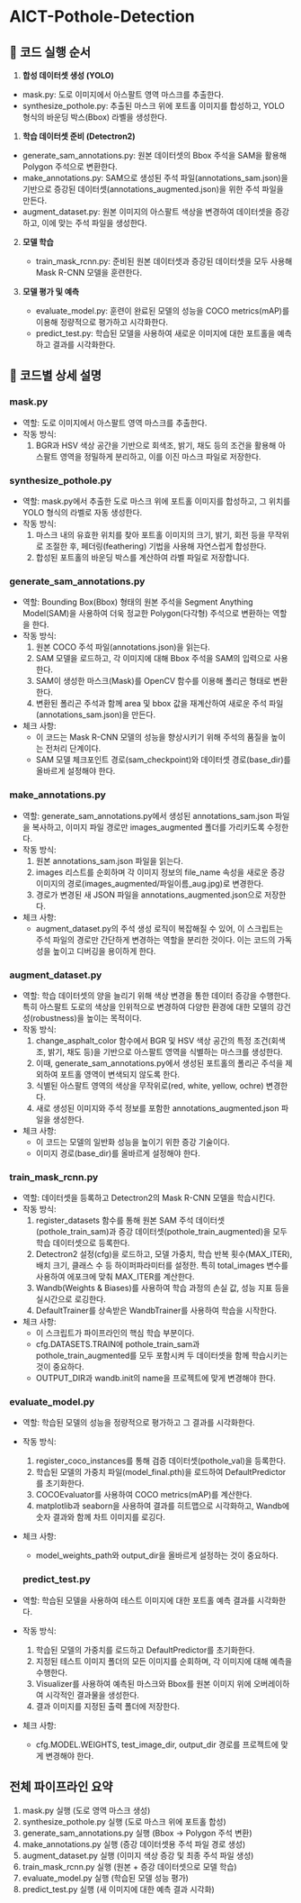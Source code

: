 # AICT-Pothole-Detection

## 📜 코드 실행 순서

1. **합성 데이터셋 생성 (YOLO)**
  - mask.py: 도로 이미지에서 아스팔트 영역 마스크를 추출한다.
  - synthesize_pothole.py: 추출된 마스크 위에 포트홀 이미지를 합성하고, YOLO 형식의 바운딩 박스(Bbox) 라벨을 생성한다.

1. **학습 데이터셋 준비 (Detectron2)**
  - generate_sam_annotations.py: 원본 데이터셋의 Bbox 주석을 SAM을 활용해 Polygon 주석으로 변환한다.
  - make_annotations.py: SAM으로 생성된 주석 파일(annotations_sam.json)을 기반으로 증강된 데이터셋(annotations_augmented.json)을 위한 주석 파일을 만든다.
  - augment_dataset.py: 원본 이미지의 아스팔트 색상을 변경하여 데이터셋을 증강하고, 이에 맞는 주석 파일을 생성한다.

2. **모델 학습**
   - train_mask_rcnn.py: 준비된 원본 데이터셋과 증강된 데이터셋을 모두 사용해 Mask R-CNN 모델을 훈련한다.

3. **모델 평가 및 예측**
   - evaluate_model.py: 훈련이 완료된 모델의 성능을 COCO metrics(mAP)를 이용해 정량적으로 평가하고 시각화한다.
   - predict_test.py: 학습된 모델을 사용하여 새로운 이미지에 대한 포트홀을 예측하고 결과를 시각화한다.

## 📝 코드별 상세 설명
### mask.py
- 역할: 도로 이미지에서 아스팔트 영역 마스크를 추출한다.
- 작동 방식:
    1. BGR과 HSV 색상 공간을 기반으로 회색조, 밝기, 채도 등의 조건을 활용해 아스팔트 영역을 정밀하게 분리하고, 이를 이진 마스크 파일로 저장한다.
 
### synthesize_pothole.py
- 역할: mask.py에서 추출한 도로 마스크 위에 포트홀 이미지를 합성하고, 그 위치를 YOLO 형식의 라벨로 자동 생성한다.
- 작동 방식:
    1. 마스크 내의 유효한 위치를 찾아 포트홀 이미지의 크기, 밝기, 회전 등을 무작위로 조절한 후, 페더링(feathering) 기법을 사용해 자연스럽게 합성한다.
    2. 합성된 포트홀의 바운딩 박스를 계산하여 라벨 파일로 저장합니다.

### generate_sam_annotations.py
- 역할: Bounding Box(Bbox) 형태의 원본 주석을 Segment Anything Model(SAM)을 사용하여 더욱 정교한 Polygon(다각형) 주석으로 변환하는 역할을 한다.
- 작동 방식:
    1. 원본 COCO 주석 파일(annotations.json)을 읽는다.
    2. SAM 모델을 로드하고, 각 이미지에 대해 Bbox 주석을 SAM의 입력으로 사용한다.
    3. SAM이 생성한 마스크(Mask)를 OpenCV 함수를 이용해 폴리곤 형태로 변환한다.
    4. 변환된 폴리곤 주석과 함께 area 및 bbox 값을 재계산하여 새로운 주석 파일(annotations_sam.json)을 만든다.
- 체크 사항:
    - 이 코드는 Mask R-CNN 모델의 성능을 향상시키기 위해 주석의 품질을 높이는 전처리 단계이다.
    - SAM 모델 체크포인트 경로(sam_checkpoint)와 데이터셋 경로(base_dir)를 올바르게 설정해야 한다.

### make_annotations.py
- 역할: generate_sam_annotations.py에서 생성된 annotations_sam.json 파일을 복사하고, 이미지 파일 경로만 images_augmented 폴더를 가리키도록 수정한다.
- 작동 방식:
    1. 원본 annotations_sam.json 파일을 읽는다.
    2. images 리스트를 순회하며 각 이미지 정보의 file_name 속성을 새로운 증강 이미지의 경로(images_augmented/파일이름_aug.jpg)로 변경한다.
    3. 경로가 변경된 새 JSON 파일을 annotations_augmented.json으로 저장한다.
- 체크 사항:
    - augment_dataset.py의 주석 생성 로직이 복잡해질 수 있어, 이 스크립트는 주석 파일의 경로만 간단하게 변경하는 역할을 분리한 것이다. 이는 코드의 가독성을 높이고 디버깅을 용이하게 한다.

### augment_dataset.py
- 역할: 학습 데이터셋의 양을 늘리기 위해 색상 변경을 통한 데이터 증강을 수행한다. 특히 아스팔트 도로의 색상을 인위적으로 변경하여 다양한 환경에 대한 모델의 강건성(robustness)을 높이는 목적이다.
- 작동 방식:
    1. change_asphalt_color 함수에서 BGR 및 HSV 색상 공간의 특정 조건(회색조, 밝기, 채도 등)을 기반으로 아스팔트 영역을 식별하는 마스크를 생성한다.
    2. 이때, generate_sam_annotations.py에서 생성된 포트홀의 폴리곤 주석을 제외하여 포트홀 영역이 변색되지 않도록 한다.
    3. 식별된 아스팔트 영역의 색상을 무작위로(red, white, yellow, ochre) 변경한다.
    4. 새로 생성된 이미지와 주석 정보를 포함한 annotations_augmented.json 파일을 생성한다.
- 체크 사항:
    - 이 코드는 모델의 일반화 성능을 높이기 위한 증강 기술이다.
    - 이미지 경로(base_dir)를 올바르게 설정해야 한다.

### train_mask_rcnn.py
- 역할: 데이터셋을 등록하고 Detectron2의 Mask R-CNN 모델을 학습시킨다.
- 작동 방식:
    1. register_datasets 함수를 통해 원본 SAM 주석 데이터셋(pothole_train_sam)과 증강 데이터셋(pothole_train_augmented)을 모두 학습 데이터셋으로 등록한다.
    2. Detectron2 설정(cfg)을 로드하고, 모델 가중치, 학습 반복 횟수(MAX_ITER), 배치 크기, 클래스 수 등 하이퍼파라미터를 설정한. 특히 total_images 변수를 사용하여 에포크에 맞춰 MAX_ITER를 계산한다.
    3. Wandb(Weights & Biases)를 사용하여 학습 과정의 손실 값, 성능 지표 등을 실시간으로 로깅한다.
    4. DefaultTrainer를 상속받은 WandbTrainer를 사용하여 학습을 시작한다.
- 체크 사항:
    - 이 스크립트가 파이프라인의 핵심 학습 부분이다.
    - cfg.DATASETS.TRAIN에 pothole_train_sam과 pothole_train_augmented를 모두 포함시켜 두 데이터셋을 함께 학습시키는 것이 중요하다.
    - OUTPUT_DIR과 wandb.init의 name을 프로젝트에 맞게 변경해야 한다.

### evaluate_model.py
- 역할: 학습된 모델의 성능을 정량적으로 평가하고 그 결과를 시각화한다.
- 작동 방식:
    1. register_coco_instances를 통해 검증 데이터셋(pothole_val)을 등록한다.
    2. 학습된 모델의 가중치 파일(model_final.pth)을 로드하여 DefaultPredictor를 초기화한다.
    3. COCOEvaluator를 사용하여 COCO metrics(mAP)를 계산한다.
    4. matplotlib과 seaborn을 사용하여 결과를 히트맵으로 시각화하고, Wandb에 숫자 결과와 함께 차트 이미지를 로깅다.
- 체크 사항:
    - model_weights_path와 output_dir을 올바르게 설정하는 것이 중요하다.
 
  ### predict_test.py
- 역할: 학습된 모델을 사용하여 테스트 이미지에 대한 포트홀 예측 결과를 시각화한다.
- 작동 방식:
    1. 학습된 모델의 가중치를 로드하고 DefaultPredictor를 초기화한다.
    2. 지정된 테스트 이미지 폴더의 모든 이미지를 순회하며, 각 이미지에 대해 예측을 수행한다.
    3. Visualizer를 사용하여 예측된 마스크와 Bbox를 원본 이미지 위에 오버레이하여 시각적인 결과물을 생성한다.
    4. 결과 이미지를 지정된 출력 폴더에 저장한다.
- 체크 사항:
    - cfg.MODEL.WEIGHTS, test_image_dir, output_dir 경로를 프로젝트에 맞게 변경해야 한다.
 
## 전체 파이프라인 요약
1. mask.py 실행 (도로 영역 마스크 생성)
2. synthesize_pothole.py 실행 (도로 마스크 위에 포트홀 합성)
3. generate_sam_annotations.py 실행 (Bbox -> Polygon 주석 변환)
4. make_annotations.py 실행 (증강 데이터셋용 주석 파일 경로 생성)
5. augment_dataset.py 실행 (이미지 색상 증강 및 최종 주석 파일 생성)
6. train_mask_rcnn.py 실행 (원본 + 증강 데이터셋으로 모델 학습)
7. evaluate_model.py 실행 (학습된 모델 성능 평가)
8. predict_test.py 실행 (새 이미지에 대한 예측 결과 시각화)
